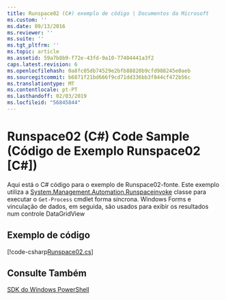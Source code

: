 ```yaml
---
title: Runspace02 (C#) exemplo de código | Documentos da Microsoft
ms.custom: ''
ms.date: 09/13/2016
ms.reviewer: ''
ms.suite: ''
ms.tgt_pltfrm: ''
ms.topic: article
ms.assetid: 59a7b8b9-f72e-43fd-9a10-77404441a3f2
caps.latest.revision: 6
ms.openlocfilehash: 0a8fc05db74529e2bfb88820b9cfd988245e0aeb
ms.sourcegitcommit: b6871f21bd666f9cd71dd336bb3f844cf472b56c
ms.translationtype: MT
ms.contentlocale: pt-PT
ms.lasthandoff: 02/03/2019
ms.locfileid: "56845844"
---
```

# <a name="runspace02-c-code-sample"></a>Runspace02 (C#) Code Sample (Código de Exemplo Runspace02 [C#])

Aqui está o C# código para o exemplo de Runspace02-fonte. Este exemplo utiliza a [System.Management.Automation.Runspaceinvoke](/dotnet/api/System.Management.Automation.RunspaceInvoke) classe para executar o `Get-Process` cmdlet forma síncrona. Windows Forms e vinculação de dados, em seguida, são usados para exibir os resultados num controle DataGridView

## <a name="code-sample"></a>Exemplo de código

[!code-csharp[Runspace02.cs](../../powershell-sdk-samples/SDK-2.0/csharp/Runspace02/Runspace02.cs#L11-L82 "Runspace02.cs")]

## <a name="see-also"></a>Consulte Também

[SDK do Windows PowerShell](../windows-powershell-reference.md)